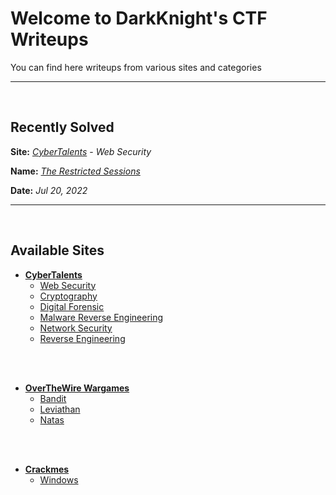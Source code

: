 # Welcome to DarkKnight's CTF Writeups

You can find here writeups from various sites and categories

______________________________________________________

<br>

## Recently Solved

**Site:** [*CyberTalents*](./cybertalents) - *Web Security*

**Name:** [*The Restricted Sessions*](./cybertalents/web-security/the-restricted-sessions)

**Date:** *Jul 20, 2022*

______________________________________________________

<br>

## Available Sites

- [**CyberTalents**](./cybertalents/)
  - [Web Security](./cybertalents/web-security)
  - [Cryptography](./cybertalents/Cryptography)
  - [Digital Forensic](./cybertalents/Digital_Forensic)
  - [Malware Reverse Engineering](./cybertalents/Malware_Reverse_Engineering)
  - [Network Security](./cybertalents/Network_Security)
  - [Reverse Engineering](./cybertalents/Reverse_Engineering)
  
<br><br>

- [**OverTheWire Wargames**](/ctf-writeups/Wargames)
  - [Bandit](/ctf-writeups/Wargames/Bandit)
  - [Leviathan](/ctf-writeups/Wargames/Leviathan)
  - [Natas](/ctf-writeups/Wargames/Natas)


<br><br>

- [**Crackmes**](/ctf-writeups/Crackmes)
  - [Windows](/ctf-writeups/Crackmes/Windows)
